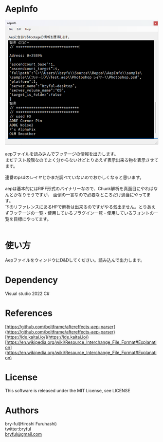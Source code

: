 ﻿# AepInfo

![AepInfoP.png](AepInfoP.png)<br>
<br>
aepファイルを読み込んでフッテージの情報を出力します。<br>
まだテスト段階なのでよく分からないけどとりあえず表示出来る物を表示させてます。<br>
<br>
連番のpsdのレイヤとかまだ調べていないのでおかしくなると思います。<br>
<br>
aepは基本的にはRIFF形式のバイナリーなので、Chunk解析を真面目にやればなんとかなりそうですが、
面倒の一言なので必要なところだけ適当にやってます。<br>
下のリファレンスにあるHPで解析は出来るのですがやる気出ません。とりあえずフッテージの一覧・使用しているプラグイン一覧・使用しているフォントの一覧を目標にやってます。<br>
<br>
# 使い方
 AepファイルをウィンドウにD&Dしてください。読み込んで出力します。

# Dependency
Visual studio 2022 C#<br>


# References
[https://github.com/boltframe/aftereffects-aep-parser](https://github.com/boltframe/aftereffects-aep-parser)<br>
[https://ide.kaitai.io/](https://ide.kaitai.io/)<br>
[https://en.wikipedia.org/wiki/Resource_Interchange_File_Format#Explanation](https://en.wikipedia.org/wiki/Resource_Interchange_File_Format#Explanation)
# License

This software is released under the MIT License, see LICENSE

# Authors

bry-ful(Hiroshi Furuhashi)<br>
twitter:bryful<br>
bryful@gmail.com<br>

